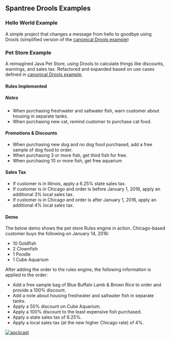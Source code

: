 ## Spantree Drools Examples

### Hello World Example

A simple project that changes a message from hello to goodbye using Drools (simplified version of
the [canonical Drools example](https://github.com/droolsjbpm/drools/blob/master/drools-examples/src/main/resources/org/drools/examples/helloworld/HelloWorld.drl))

### Pet Store Example

A reimagined Java Pet Store, using Drools to calculate things like discounts, warnings, and sales tax. Refactored and expanded based on use cases defined in [canonical Drools example](https://github.com/droolsjbpm/drools/blob/master/drools-examples/src/main/resources/org/drools/examples/petstore/PetStore.drl).

#### Rules Implemented

##### Notes

* When purchasing freshwater and saltwater fish, warn customer about housing in separate tanks.
* When purchasing new cat, remind customer to purchase cat food.

#### Promotions & Discounts

* When purchasing new dog and no dog food purchased, add a free sample of dog food to order.
* When purchasing 3 or more fish, get third fish for free.
* When purchasing 10 or more fish, get free aquarium

#### Sales Tax

* If customer is in Illinois, apply a 6.25% state sales tax.
* If customer is in Chicago and order is before January 1, 2016, apply an additional 3% local sales tax.
* If customer is in Chicago and order is after January 1, 2016, apply an additional 4% local sales tax.

#### Demo

The below demo shows the pet store Rules engine in action. Chicago-based customer buys the following on January 14, 2016:

* 10 Goldfish
* 2 Clownfish
* 1 Poodle
* 1 Cube Aquarium

After adding the order to the rules engine, the following information is applied to the order:

* Add a free sample bag of Blue Buffalo Lamb & Brown Rice to order and provide a 100% discount.
* Add a note about housing freshwater and saltwater fish in separate tanks.
* Apply a 50% discount on Cube Aquarium.
* Apply a 100% discount to the least expensive fish purchased.
* Apply a state sales tax of 6.25%.
* Apply a local sales tax (at the new higher Chicago rate) of 4%.

[![asciicast](https://asciinema.org/a/6xwqsee18ls0kj1lxh5bkpv2t.png)](https://asciinema.org/a/6xwqsee18ls0kj1lxh5bkpv2t)

